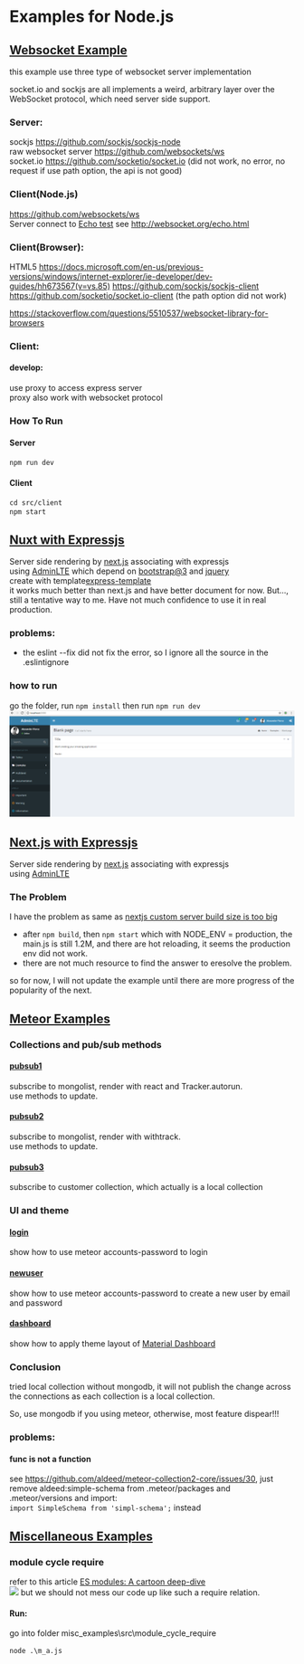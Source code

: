 # Examples for Node.js


## [Websocket Example](./websocket)

this example use three type of websocket server implementation

socket.io and sockjs are all implements a weird, arbitrary layer over the WebSocket protocol, which need server side support.



### Server:
sockjs https://github.com/sockjs/sockjs-node  
raw websocket server https://github.com/websockets/ws   
socket.io https://github.com/socketio/socket.io (did not work, no error, no request if use path option, the api is not good)

### Client(Node.js)
https://github.com/websockets/ws  
Server connect to [Echo test](ws://echo.websocket.org) see http://websocket.org/echo.html  

### Client(Browser):
HTML5    https://docs.microsoft.com/en-us/previous-versions/windows/internet-explorer/ie-developer/dev-guides/hh673567(v=vs.85)
https://github.com/sockjs/sockjs-client   
https://github.com/socketio/socket.io-client (the path option did not work)




https://stackoverflow.com/questions/5510537/websocket-library-for-browsers



### Client:  
#### develop:  
use proxy to access express server  
proxy also work with websocket protocol  

### How To Run
#### Server
```shell  
npm run dev  
```

#### Client  
```shell
cd src/client  
npm start  
```

## [Nuxt with Expressjs](./nuxt_express)
Server side rendering by [next.js](https://github.com/nuxt/nuxt.js) associating with expressjs   
using [AdminLTE](https://github.com/almasaeed2010/AdminLTE/) which depend on [bootstrap@3](https://getbootstrap.com/) and [jquery](https://jquery.com/)  
create with template[express-template](https://github.com/nuxt-community/express-template)  
it works much better than next.js and have better document for now. But..., still a tentative way to me. Have not much confidence to use it in real production.
### problems:
- the eslint --fix did not fix the error, so I ignore all the source  in the .eslintignore
### how to run
go the folder, run ```npm install``` then run ```npm run dev```
![](./nuxt-admin-lte.png)

## [Next.js with Expressjs](./nextjs_express)
Server side rendering by [next.js](https://github.com/zeit/next.js) associating with expressjs  
using [AdminLTE](https://github.com/almasaeed2010/AdminLTE/)
### The Problem
I have the problem as same as [nextjs custom server build size is too big
](https://stackoverflow.com/questions/48572022/nextjs-custom-server-build-size-is-too-big)
- after ```npm build```, then ```npm start``` which with NODE_ENV = production, the main.js is still 1.2M, and there are hot reloading, it seems the production env did not work.
- there are not much resource to find the answer to eresolve the problem.  

so for now, I will not update the example until there are more progress of the popularity of the next.

## [Meteor Examples](./meteor)  
### Collections and pub/sub methods  
#### [pubsub1](./meteor/imports/pubsub1/client/pubsub1.js)  
subscribe to mongolist, render with react and Tracker.autorun.  
use methods to update.
#### [pubsub2](./meteor/imports/pubsub2/client/pubsub2.js)  
subscribe to mongolist, render with withtrack.  
use methods to update.  
#### [pubsub3](./meteor/imports/pubsub3/client/pubsub3.js)  
subscribe to customer collection, which actually is a local collection  
### UI and theme
#### [login](./meteor/imports/ui/account1/login.js)   
show how to use meteor accounts-password to login
#### [newuser](./meteor/imports/ui/account1/newuser.js)  
show how to use meteor accounts-password to create a new user by email and password
#### [dashboard](./meteor/imports/ui/dashboard/main.js)  
show how to apply theme layout of [Material Dashboard](https://demos.creative-tim.com/material-dashboard/docs/2.0/getting-started/introduction.html#docs)

### Conclusion  
tried local collection without mongodb, it will not publish the change across the connections as each collection
is a local collection.

So, use mongodb if you using meteor, otherwise, most feature dispear!!!


### problems:

#### func is not a function
see https://github.com/aldeed/meteor-collection2-core/issues/30, 
just remove aldeed:simple-schema from .meteor/packages and .meteor/versions
and import:  
`import SimpleSchema from 'simpl-schema';` instead


## [Miscellaneous Examples](./misc_examples)

### module cycle require
refer to this article [ES modules: A cartoon deep-dive](https://hacks.mozilla.org/2018/03/es-modules-a-cartoon-deep-dive/)  
![](https://2r4s9p1yi1fa2jd7j43zph8r-wpengine.netdna-ssl.com/files/2018/03/43_cjs_cycle.png)
but we should not mess our code up like such a require relation.
#### Run: 
go into folder misc_examples\src\module_cycle_require
```shell
node .\m_a.js
```

